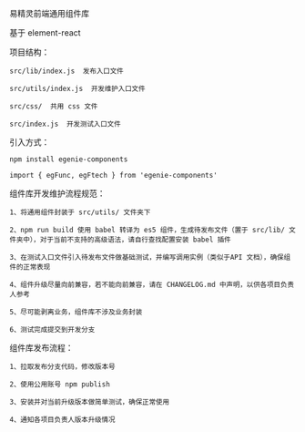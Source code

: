 易精灵前端通用组件库

基于 element-react

项目结构： 

	src/lib/index.js  发布入口文件

	src/utils/index.js  开发维护入口文件 

	src/css/  共用 css 文件 

	src/index.js  开发测试入口文件

引入方式：
	
	npm install egenie-components

	import { egFunc, egFtech } from 'egenie-components'

组件库开发维护流程规范：
	
	1、将通用组件封装于 src/utils/ 文件夹下

	2、npm run build 使用 babel 转译为 es5 组件，生成待发布文件（置于 src/lib/ 文件夹中），对于当前不支持的高级语法，请自行查找配置安装 babel 插件

	3、在测试入口文件引入待发布文件做基础测试，并编写调用实例（类似于API 文档），确保组件的正常表现

	4、组件升级尽量向前兼容，若不能向前兼容，请在 CHANGELOG.md 中声明，以供各项目负责人参考

	5、尽可能剥离业务，组件库不涉及业务封装

	6、测试完成提交到开发分支

组件库发布流程：
	
	1、拉取发布分支代码，修改版本号

	2、使用公用账号 npm publish

	3、安装并对当前升级版本做简单测试，确保正常使用

	4、通知各项目负责人版本升级情况
